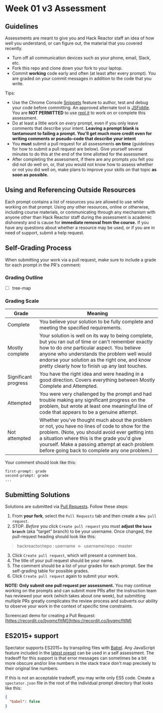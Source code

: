 # Week 01 v3 Assessment

## Guidelines

Assessments are meant to give you and Hack Reactor staff an idea of how well you understand, or can figure out, the material that you covered recently.

- Turn off all communication devices such as your phone, email, Slack, etc.
- Fork this repo and clone down your fork to your laptop.
- Commit **working** code early and often (at least after every prompt). You are graded on your commit messages in addition to the code that you write.

Tips: 
- Use the Chrome Console [Snippets](https://developers.google.com/web/tools/chrome-devtools/javascript/snippets) feature to author, test and debug your code before committing. An approved alternate tool is [JSFiddle](https://jsfiddle.net/). You are **NOT PERMITTED** to use [repl.it](https://repl.it/) to work on or complete this assessment.
- Do at least a little work on *every* prompt, even if you only leave comments that describe your intent. **Leaving a prompt blank is tantamount to failing a prompt. You'll get much more credit even for writing comments or pseudo-code that describe your intent**
- You **must** submit a pull request for all assessments **on time** (guidelines for how to submit a pull request are below). Give yourself several minutes to do this at the end of the time allotted for the assessment
- After completing the assessment, if there are any prompts you felt you did not do well on, or, that you would not know how to assess whether or not you did well on, make plans to improve your skills on that topic **as soon as possible.**

## Using and Referencing Outside Resources

Each prompt contains a list of resources you are allowed to use while working on that prompt. Using *any* other resources, online or otherwise, including course materials, or communicating through any mechanism with anyone other than Hack Reactor staff during the assessment is academic dishonesty and is cause for **immediate removal from the course.** If you have any questions about whether a resource may be used, or if you are in need of support, submit a help request.

## Self-Grading Process

When submitting your work via a pull request, make sure to include a grade for each prompt in the PR's comment:

### Grading Outline

- [ ] tree-map


### Grading Scale

| Grade                | Meaning                                                                                                                                                                                                                                                                                               |
| -------------------- | ----------------------------------------------------------------------------------------------------------------------------------------------------------------------------------------------------------------------------------------------------------------------------------------------------- |
| Complete             | You believe your solution to be fully complete and meeting the specified requirements.                                                                                                                                                                                                                |
| Mostly complete      | Your solution is well on its way to being complete, but you ran out of time or can't remember exactly how to do *one* particular aspect. You believe anyone who understands the problem well would endorse your solution as the right one, and know pretty clearly how to finish up any last touches. |
| Significant progress | You have the right idea and were heading in a good direction. Covers everything between Mostly Complete and Attempted.                                                                                                                                                                                |
| Attempted            | You were very challenged by the prompt and had trouble making any significant progress on the problem, but wrote at least one meaningful line of code that appears to be a genuine attempt.                                                                                                           |
| Not attempted        | Whether you've thought much about the problem or not, you have no lines of code to show for the problem. (Note, you should avoid ever getting into a situation where this is the grade you'd give yourself. Make a passing attempt at each problem before going back to complete any one problem.)    |


Your comment should look like this:
```
first-prompt: grade
second-prompt: grade
...
```
## Submitting Solutions

Solutions are submitted via [Pull Requests](https://help.github.com/articles/using-pull-requests). Follow these steps:

1. From **your fork**, select the `Pull Requests` tab and then create a `New pull request`.
2. STOP. *Before* you click `Create pull request` you must **adjust the `base branch`** (aka "target" branch) to be your username. Once changed, the pull-request heading should look like this:

  > hackreactor/repo : username&nbsp;&nbsp;←&nbsp;&nbsp;username/repo : master

3. Click `Create pull request`, which will present a comment box.
4. The title of your pull request should be your name.
5. The comment should be a list of your grades for each prompt. See the self-grading table for possible grades.
6. Click `Create pull request` again to submit your work.

**NOTE: Only submit one pull request per assessment.** You may continue working on the prompts and can submit more PRs after the instruction team has reviewed your work (which takes about one week), but submitting multiple PRs greatly complicates the review process and subverts our ability to observe your work in the context of specific time constraints.

Screencast demo for creating a Pull Request: [https://recordit.co/byqmcfltlM](https://recordit.co/byqmcfltlM)

## ES2015+ support

Spectator supports ES2015+ by transpiling files with [Babel](https://babeljs.io/). Any JavaScript feature included in the [latest preset](https://babeljs.io/docs/plugins/preset-latest/) can be used in a self assessment. The tradeoff for this support is that error messages can sometimes be a bit more obscure and/or line numbers in the stack trace don't map precisely to their original line numbers.

If this is not an acceptable tradeoff, you may write only ES5 code. Create a `spectator.json` file in the root of the individual prompt directory that looks like this:

```json
{
  "babel": false
}
```

